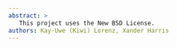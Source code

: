 ```yaml
---
abstract: >
   This project uses the New BSD License.
authors: Kay-Uwe (Kiwi) Lorenz, Xander Harris
---
```


```{include} ../license.md
```
